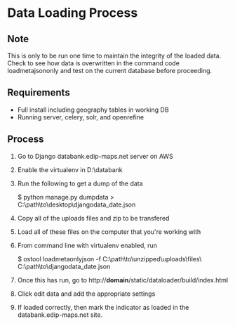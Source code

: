 Data Loading Process
======================

Note
---------------

This is only to be run one time to maintain the integrity of the loaded data.  Check to see how data is overwritten in the command code loadmetajsononly and test on the current database before proceeding.

Requirements
------------

* Full install including geography tables in working DB
* Running server, celery, solr, and openrefine

Process
-------------

1. Go to Django databank.edip-maps.net server on AWS

2. Enable the virtualenv in D:\databank

3. Run the following to get a dump of the data

    $ python manage.py dumpdata > C:\path\to\desktop\djangodata_date.json

4. Copy all of the uploads files and zip to be transfered

5. Load all of these files on the computer that you're working with

6. From command line with virtualenv enabled, run

    $ ostool loadmetaonlyjson -f C:\path\to\unzipped\uploads\files\ C:\path\to\djangodata_date.json

7. Once this has run, go to http://__domain__/static/dataloader/build/index.html

8. Click edit data and add the appropriate settings

9. If loaded correctly, then mark the indicator as loaded in the databank.edip-maps.net site.
